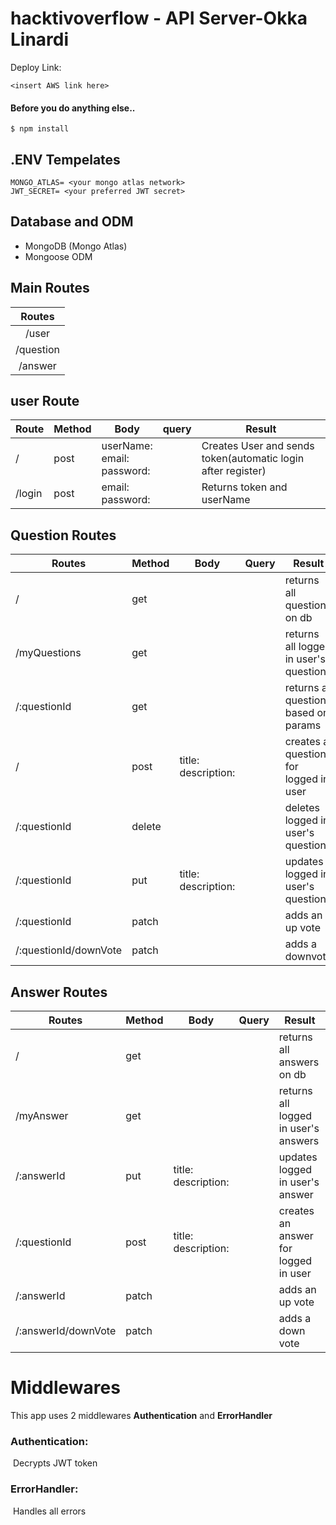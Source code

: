 # hacktivoverflow - API Server-Okka Linardi

Deploy Link: 

```
<insert AWS link here>
```



#### Before you do anything else..

```
$ npm install
```



## .ENV Tempelates

```
MONGO_ATLAS= <your mongo atlas network>
JWT_SECRET= <your preferred JWT secret>
```



## Database and ODM

- MongoDB (Mongo Atlas)
- Mongoose ODM



## Main Routes

|  Routes   |
| :-------: |
|   /user   |
| /question |
|  /answer  |



## user Route

| Route  | Method | Body                                                         | query | Result                                                       |
| ------ | ------ | ------------------------------------------------------------ | ----- | ------------------------------------------------------------ |
| /      | post   | userName: <String><br />email: <String><br />password: <String> |       | Creates User and sends token(automatic login after register) |
| /login | post   | email:<String><br />password: <String>                       |       | Returns token and userName                                   |



## Question Routes

| Routes                | Method | Body                                     | Query | Result                                |
| --------------------- | ------ | ---------------------------------------- | ----- | ------------------------------------- |
| /                     | get    |                                          |       | returns all questions on db           |
| /myQuestions          | get    |                                          |       | returns all logged in user's question |
| /:questionId          | get    |                                          |       | returns a question based on params    |
| /                     | post   | title:<String><br />description:<string> |       | creates a question for logged in user |
| /:questionId          | delete |                                          |       | deletes logged in user's question     |
| /:questionId          | put    | title:<String><br />description:<string> |       | updates logged in user's question     |
| /:questionId          | patch  |                                          |       | adds an up vote                       |
| /:questionId/downVote | patch  |                                          |       | adds a downvote                       |



## Answer Routes

| Routes              | Method | Body                                     | Query | Result                               |
| ------------------- | ------ | ---------------------------------------- | ----- | ------------------------------------ |
| /                   | get    |                                          |       | returns all answers on db            |
| /myAnswer           | get    |                                          |       | returns all logged in user's answers |
| /:answerId          | put    | title:<String><br />description:<string> |       | updates logged in user's answer      |
| /:questionId        | post   | title:<String><br />description:<string> |       | creates an answer for logged in user |
| /:answerId          | patch  |                                          |       | adds an up vote                      |
| /:answerId/downVote | patch  |                                          |       | adds a down vote                     |



# Middlewares

This app uses 2 middlewares **Authentication** and **ErrorHandler**



### Authentication:

​		Decrypts JWT token



### ErrorHandler:

​		Handles all errors

